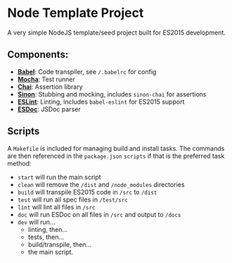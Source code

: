 # Node Template Project

A very simple NodeJS template/seed project built for ES2015 development.

## Components:

* **[Babel](http://babeljs.io/)**: Code transpiler, see `/.babelrc` for config
* **[Mocha](http://mochajs.org/)**: Test runner
* **[Chai](http://chaijs.com/)**: Assertion library
* **[Sinon](http://sinonjs.org/)**: Stubbing and mocking, includes `sinon-chai` for assertions
* **[ESLint](http://eslint.org/)**: Linting, includes `babel-eslint` for ES2015 support
* **[ESDoc](https://esdoc.org/)**: JSDoc parser

## Scripts

A `Makefile` is included for managing build and install tasks. The commands are
then referenced in the `package.json` `scripts` if that is the preferred 
task method:

* `start` will run the main script
* `clean` will remove the `/dist` and `/node_modules` directories
* `build` will transpile ES2015 code in `/src` to `/dist`
* `test` will run all spec files in `/test/src`
* `lint` will lint all files in `/src`
* `doc` will run ESDoc on all files in `/src` and output to `/docs`
* `dev` will run...
  * linting, then...
  * tests, then...
  * build/transpile, then...
  * the main script.